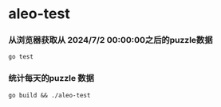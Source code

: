 # aleo-test

### 从浏览器获取从 2024/7/2 00:00:00之后的puzzle数据

`go test`

### 统计每天的puzzle 数据

`go build && ./aleo-test`